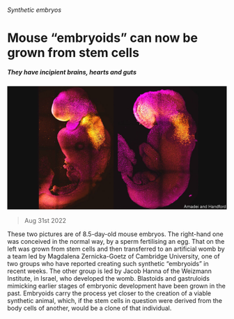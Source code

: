 ###### Synthetic embryos

# Mouse “embryoids” can now be grown from stem cells 

##### They have incipient brains, hearts and guts 

![image](images/20220903_STP003.jpg) 

> Aug 31st 2022 

These two pictures are of 8.5-day-old mouse embryos. The right-hand one was conceived in the normal way, by a sperm fertilising an egg. That on the left was grown from stem cells and then transferred to an artificial womb by a team led by Magdalena Zernicka-Goetz of Cambridge University, one of two groups who have reported creating such synthetic “embryoids” in recent weeks. The other group is led by Jacob Hanna of the Weizmann Institute, in Israel, who developed the womb. Blastoids and gastruloids mimicking earlier stages of embryonic development have been grown in the past. Embryoids carry the process yet closer to the creation of a viable synthetic animal, which, if the stem cells in question were derived from the body cells of another, would be a clone of that individual. 


